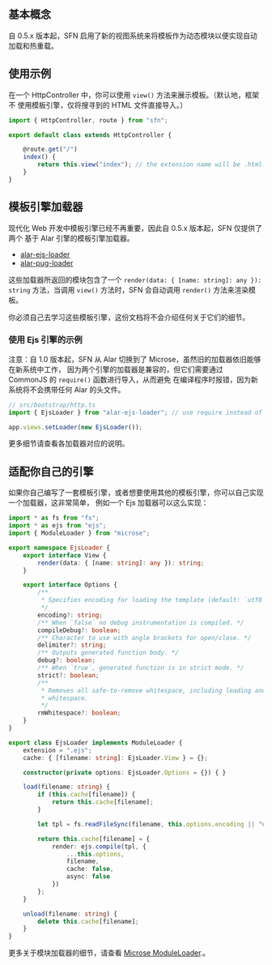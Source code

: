 <!-- title: 视图; order: 5 -->
## 基本概念

自 0.5.x 版本起，SFN 启用了新的视图系统来将模板作为动态模块以便实现自动加载和热重载。

## 使用示例

在一个 HttpController 中，你可以使用 `view()` 方法来展示模板。（默认地，框架不
使用模板引擎，仅将搜寻到的 HTML 文件直接导入。）

```typescript
import { HttpController, route } from "sfn";

export default class extends HttpController {

    @route.get("/")
    index() {
        return this.view("index"); // the extension name will be .html.
    }
}
```

## 模板引擎加载器

现代化 Web 开发中模板引擎已经不再重要，因此自 0.5.x 版本起，SFN 仅提供了两个
基于 Alar 引擎的模板引擎加载器。

- [alar-ejs-loader](https://github.com/hyurl/alar-ejs-loader)
- [alar-pug-loader](https://github.com/hyurl/alar-pug-loader)

这些加载器所返回的模块包含了一个 `render(data: { [name: string]: any }): string`
方法，当调用 `view()` 方法时，SFN 会自动调用 `render()` 方法来渲染模板。

你必须自己去学习这些模板引擎，这份文档将不会介绍任何关于它们的细节。

### 使用 Ejs 引擎的示例

注意：自 1.0 版本起，SFN 从 Alar 切换到了 Microse，虽然旧的加载器依旧能够在新系统中工作，
因为两个引擎的加载器是兼容的，但它们需要通过 CommonJS 的 `require()` 函数进行导入，从而避免
在编译程序时报错，因为新系统将不会携带任何 Alar 的头文件。

```typescript
// src/bootstrap/http.ts
import { EjsLoader } from "alar-ejs-loader"; // use require instead of import

app.views.setLoader(new EjsLoader());
```

更多细节请查看各加载器对应的说明。

## 适配你自己的引擎

如果你自己编写了一套模板引擎，或者想要使用其他的模板引擎，你可以自己实现一个加载器，这非常简单，
例如一个 Ejs 加载器可以这么实现：

```typescript
import * as fs from "fs";
import * as ejs from "ejs";
import { ModuleLoader } from "microse";

export namespace EjsLoader {
    export interface View {
        render(data: { [name: string]: any }): string;
    }

    export interface Options {
        /**
         * Specifies encoding for loading the template (default: `utf8`).
         */
        encoding?: string;
        /** When `false` no debug instrumentation is compiled. */
        compileDebug?: boolean;
        /** Character to use with angle brackets for open/close. */
        delimiter?: string;
        /** Outputs generated function body. */
        debug?: boolean;
        /** When `true`, generated function is in strict mode. */
        strict?: boolean;
        /** 
         * Removes all safe-to-remove whitespace, including leading and trailing 
         * whitespace.
         */
        rmWhitespace?: boolean;
    }
}

export class EjsLoader implements ModuleLoader {
    extension = ".ejs";
    cache: { [filename: string]: EjsLoader.View } = {};

    constructor(private options: EjsLoader.Options = {}) { }

    load(filename: string) {
        if (this.cache[filename]) {
            return this.cache[filename];
        }

        let tpl = fs.readFileSync(filename, this.options.encoding || "utf8");

        return this.cache[filename] = {
            render: ejs.compile(tpl, {
                ...this.options,
                filename,
                cache: false,
                async: false
            })
        };
    }

    unload(filename: string) {
        delete this.cache[filename];
    }
}
```

更多关于模块加载器的细节，请查看
[Microse ModuleLoader](https://github.com/microse-rpc/microse-node/blob/master/docs/api.md#moduleloader).。

